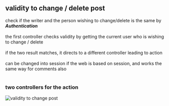 ## validity to change / delete post
check if the writer and the person wishing to change/delete is the same by ***Authentication***
<br><br>
the first controller checks validity by getting the current user who is wishing to change / delete
<br><br>
if the two result matches, it directs to a different controller leading to action
<br><br>
can be changed into session if the web is based on session, and works the same way for comments also
<br><br>

### two controllers for the action
![validity to change post](https://github.com/peteryu24/peter-web/assets/67302252/d4625130-0522-48da-aecc-a91ab7c30f5c)


